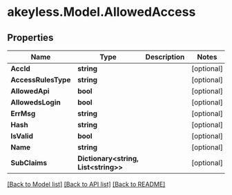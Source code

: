 # akeyless.Model.AllowedAccess
## Properties

Name | Type | Description | Notes
------------ | ------------- | ------------- | -------------
**AccId** | **string** |  | [optional] 
**AccessRulesType** | **string** |  | [optional] 
**AllowedApi** | **bool** |  | [optional] 
**AllowedsLogin** | **bool** |  | [optional] 
**ErrMsg** | **string** |  | [optional] 
**Hash** | **string** |  | [optional] 
**IsValid** | **bool** |  | [optional] 
**Name** | **string** |  | [optional] 
**SubClaims** | **Dictionary&lt;string, List&lt;string&gt;&gt;** |  | [optional] 

[[Back to Model list]](../README.md#documentation-for-models) [[Back to API list]](../README.md#documentation-for-api-endpoints) [[Back to README]](../README.md)


